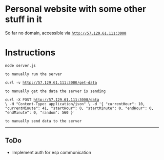 # Personal website with some other stuff in it
So far no domain, accessible via
<code>http://57.129.61.111:3000</code>

# Instructions

<code>node server.js</code>

    to manually run the server

<code>curl -v http://57.129.61.111:3000/get-data</code>

    to manually get the data the server is sending

<code>curl -X POST http://57.129.61.111:3000/data \ -H "Content-Type: application/json" \ 
-d '{
  "currentHour": 10,
  "currentMinute": 41,
  "startHour": 0,
  "startMinute": 0,
  "endHour": 0,
  "endMinute": 0,
  "random": 560
}'</code>

    to manually send data to the server

***

## ToDo
- Implement auth for esp communication
